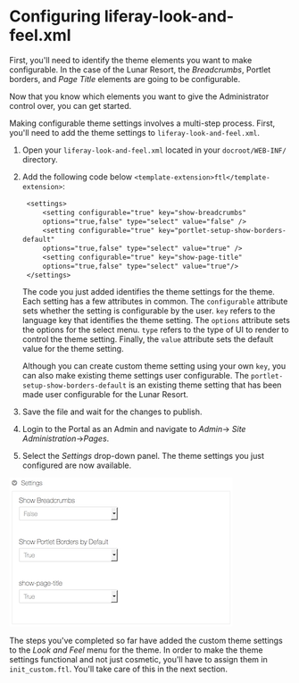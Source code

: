 # Configuring liferay-look-and-feel.xml

First, you'll need to identify the theme elements you want to make configurable.
In the case of the Lunar Resort, the *Breadcrumbs*, Portlet borders, and *Page
Title* elements are going to be configurable.

Now that you know which elements you want to give the Administrator control
over, you can get started.

Making configurable theme settings involves a multi-step process. First, you'll
need to add the theme settings to `liferay-look-and-feel.xml`.

1. Open your `liferay-look-and-feel.xml` located in your `docroot/WEB-INF/` 
   directory.

2. Add the following code below `<template-extension>ftl</template-extension>`:

        <settings>
            <setting configurable="true" key="show-breadcrumbs" 
            options="true,false" type="select" value="false" />
            <setting configurable="true" key="portlet-setup-show-borders-default" 
            options="true,false" type="select" value="true" />
            <setting configurable="true" key="show-page-title" 
            options="true,false" type="select" value="true"/>
        </settings>
        
    The code you just added identifies the theme settings for the theme. Each 
    setting has a few attributes in common. The `configurable` attribute sets 
    whether the setting is configurable by the user. `key` refers to the 
    language key that identifies the theme setting. The `options` attribute sets 
    the options for the select menu. `type` refers to the type of UI to render 
    to control the theme setting. Finally, the `value` attribute sets the 
    default value for the theme setting.
    
    Although you can create custom theme setting using your own `key`, you can 
    also make existing theme settings user configurable. The 
    `portlet-setup-show-borders-default` is an existing theme setting that has
    been made user configurable for the Lunar Resort.

3. Save the file and wait for the changes to publish.

4. Login to the Portal as an Admin and navigate to *Admin*&rarr;
   *Site Administration*&rarr;*Pages*.

5. Select the *Settings* drop-down panel. The theme settings you just 
   configured are now available.
   
![Figure 1: The *Settings* panel allows you to set theme settings for the entire site.](../../images/settings-panel.png)

The steps you've completed so far have added the custom theme settings to the 
*Look and Feel* menu for the theme. In order to make the theme settings 
functional and not just cosmetic, you'll have to assign them in 
`init_custom.ftl`. You'll take care of this in the next section.